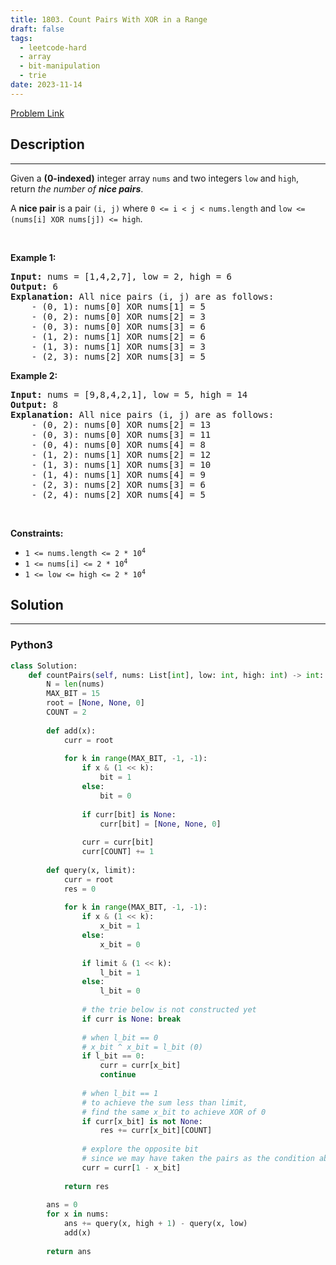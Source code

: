 ```yaml
---
title: 1803. Count Pairs With XOR in a Range
draft: false
tags: 
  - leetcode-hard
  - array
  - bit-manipulation
  - trie
date: 2023-11-14
---
```


[Problem Link](https://leetcode.com/problems/count-pairs-with-xor-in-a-range/)

## Description

---
<p>Given a <strong>(0-indexed)</strong> integer array <code>nums</code> and two integers <code>low</code> and <code>high</code>, return <em>the number of <strong>nice pairs</strong></em>.</p>

<p>A <strong>nice pair</strong> is a pair <code>(i, j)</code> where <code>0 &lt;= i &lt; j &lt; nums.length</code> and <code>low &lt;= (nums[i] XOR nums[j]) &lt;= high</code>.</p>

<p>&nbsp;</p>
<p><strong class="example">Example 1:</strong></p>

<pre>
<strong>Input:</strong> nums = [1,4,2,7], low = 2, high = 6
<strong>Output:</strong> 6
<strong>Explanation:</strong> All nice pairs (i, j) are as follows:
    - (0, 1): nums[0] XOR nums[1] = 5 
    - (0, 2): nums[0] XOR nums[2] = 3
    - (0, 3): nums[0] XOR nums[3] = 6
    - (1, 2): nums[1] XOR nums[2] = 6
    - (1, 3): nums[1] XOR nums[3] = 3
    - (2, 3): nums[2] XOR nums[3] = 5
</pre>

<p><strong class="example">Example 2:</strong></p>

<pre>
<strong>Input:</strong> nums = [9,8,4,2,1], low = 5, high = 14
<strong>Output:</strong> 8
<strong>Explanation:</strong> All nice pairs (i, j) are as follows:
​​​​​    - (0, 2): nums[0] XOR nums[2] = 13
&nbsp;   - (0, 3): nums[0] XOR nums[3] = 11
&nbsp;   - (0, 4): nums[0] XOR nums[4] = 8
&nbsp;   - (1, 2): nums[1] XOR nums[2] = 12
&nbsp;   - (1, 3): nums[1] XOR nums[3] = 10
&nbsp;   - (1, 4): nums[1] XOR nums[4] = 9
&nbsp;   - (2, 3): nums[2] XOR nums[3] = 6
&nbsp;   - (2, 4): nums[2] XOR nums[4] = 5</pre>

<p>&nbsp;</p>
<p><strong>Constraints:</strong></p>

<ul>
	<li><code>1 &lt;= nums.length &lt;= 2 * 10<sup>4</sup></code></li>
	<li><code>1 &lt;= nums[i] &lt;= 2 * 10<sup>4</sup></code></li>
	<li><code>1 &lt;= low &lt;= high &lt;= 2 * 10<sup>4</sup></code></li>
</ul>

## Solution

---
### Python3
``` py title='count-pairs-with-xor-in-a-range'
class Solution:
    def countPairs(self, nums: List[int], low: int, high: int) -> int:
        N = len(nums)
        MAX_BIT = 15
        root = [None, None, 0]
        COUNT = 2
        
        def add(x):
            curr = root
            
            for k in range(MAX_BIT, -1, -1):
                if x & (1 << k):
                    bit = 1
                else:
                    bit = 0
                
                if curr[bit] is None:
                    curr[bit] = [None, None, 0]
                
                curr = curr[bit]
                curr[COUNT] += 1
        
        def query(x, limit):
            curr = root
            res = 0
            
            for k in range(MAX_BIT, -1, -1):
                if x & (1 << k):
                    x_bit = 1
                else:
                    x_bit = 0
                
                if limit & (1 << k):
                    l_bit = 1
                else:
                    l_bit = 0
                
                # the trie below is not constructed yet
                if curr is None: break
                
                # when l_bit == 0
                # x_bit ^ x_bit = l_bit (0)
                if l_bit == 0:
                    curr = curr[x_bit]
                    continue
                
                # when l_bit == 1
                # to achieve the sum less than limit,
                # find the same x_bit to achieve XOR of 0
                if curr[x_bit] is not None:
                    res += curr[x_bit][COUNT]
                
                # explore the opposite bit
                # since we may have taken the pairs as the condition above
                curr = curr[1 - x_bit]
                
            return res
    
        ans = 0
        for x in nums:
            ans += query(x, high + 1) - query(x, low)
            add(x)
        
        return ans
```

